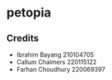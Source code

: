 # petopia

## Credits
- Ibrahim Bayang 210104705
- Callum Chalmers 220115122
- Farhan Choudhury 220069397
